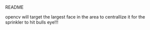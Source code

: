 README

opencv will target the largest face in the area to centrallize it for the sprinkler to hit bulls eye!!!



